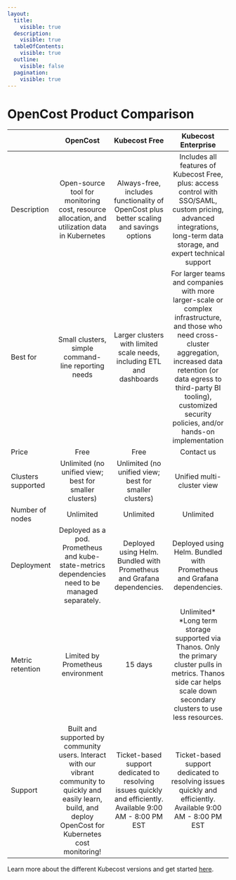 ```yaml
---
layout:
  title:
    visible: true
  description:
    visible: true
  tableOfContents:
    visible: true
  outline:
    visible: false
  pagination:
    visible: true
---
```


# OpenCost Product Comparison

<table data-full-width="true"><thead><tr><th></th><th align="center">OpenCost</th><th align="center">Kubecost Free</th><th align="center">Kubecost Enterprise</th></tr></thead><tbody><tr><td>Description</td><td align="center">Open-source tool for monitoring cost, resource allocation, and utilization data in Kubernetes</td><td align="center">Always-free, includes functionality of OpenCost plus better scaling and savings options</td><td align="center">Includes all features of Kubecost Free, plus: access control with SSO/SAML, custom pricing, advanced integrations, long-term data storage, and expert technical support</td></tr><tr><td>Best for</td><td align="center">Small clusters, simple command-line reporting needs</td><td align="center">Larger clusters with limited scale needs, including ETL and dashboards</td><td align="center">For larger teams and companies with more larger-scale or complex infrastructure, and those who need cross-cluster aggregation, increased data retention (or data egress to third-party BI tooling), customized security policies, and/or hands-on implementation</td></tr><tr><td>Price</td><td align="center">Free</td><td align="center">Free</td><td align="center">Contact us</td></tr><tr><td>Clusters supported</td><td align="center">Unlimited (no unified view; best for smaller clusters)</td><td align="center">Unlimited (no unified view; best for smaller clusters)</td><td align="center">Unified multi-cluster view</td></tr><tr><td>Number of nodes</td><td align="center">Unlimited</td><td align="center">Unlimited</td><td align="center">Unlimited</td></tr><tr><td>Deployment</td><td align="center">Deployed as a pod. Prometheus and kube-state-metrics dependencies need to be managed separately.</td><td align="center">Deployed using Helm. Bundled with Prometheus and Grafana dependencies.</td><td align="center">Deployed using Helm. Bundled with Prometheus and Grafana dependencies.</td></tr><tr><td>Metric retention</td><td align="center">Limited by Prometheus environment</td><td align="center">15 days</td><td align="center">Unlimited* *Long term storage supported via Thanos. Only the primary cluster pulls in metrics. Thanos side car helps scale down secondary clusters to use less resources.</td></tr><tr><td>Support</td><td align="center">Built and supported by community users. Interact with our vibrant community to quickly and easily learn, build, and deploy OpenCost for Kubernetes cost monitoring!</td><td align="center">Ticket-based support dedicated to resolving issues quickly and efficiently. Available 9:00 AM - 8:00 PM EST</td><td align="center">Ticket-based support dedicated to resolving issues quickly and efficiently. Available 9:00 AM - 8:00 PM EST</td></tr></tbody></table>

Learn more about the different Kubecost versions and get started [here](https://www.kubecost.com/pricing/).
